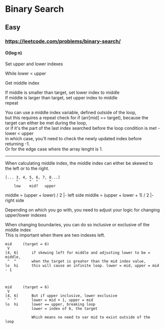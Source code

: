 # Binary Search
## Easy
### https://leetcode.com/problems/binary-search/
#### O(log n)



Set upper and lower indexes  

While lower < upper

Get middle index  

If middle is smaller than target, set lower index to middle  
If middle is larger than target, set upper index to middle  
repeat  

You can use a middle index variable, defined outside of the loop,  
but this requires a repeat check for if (arr[mid] == target), 
because the target can either be met during the loop,  
or if it's the part of the last index searched before the loop condition is met - lower < upper  
in which case, you'll need to check the newly updated index before returning -1.  
Or for the edge case where the array lenght is 1.  


---

When calculating middle index, the middle index can either be skewed to the left or to the right.  

	[... 3, 4, 5, 6, 7, 8...]	
	     ^     ^  ^     ^
	    low    mid?   upper  
		
middle = (upper + lower) / 2  		|- left side 
middle = (upper + lower + 1) / 2	|- right side

Depending on which you go with, you need to adjust your logic for changing upper/lower indexes  

When changing boundaries, you can do so inclusive or exclusive of the middle index  
This is important when there are two indexes left.  
	
	mid		(target = 6)
	 V
	[4, 6]		if skewing left for middle and adjusting lower to be = middle,
	 ^  ^		when the target is greater than the mid index value, 
	lo  hi		this will cause an infinite loop. lower = mid, upper = mid - 1
	

	
	mid		(target = 6)
	 V
	[4, 6]		But if upper inclusive, lower exclusive
	 ^  ^		lower = mid + 1, upper = mid
	lo  hi		lower == upper, breaking loop
				lower = index of 6, the target
				
				Which means no need to var mid to exist outside of the loop  				
				



